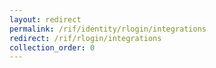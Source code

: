 ```yaml
---
layout: redirect
permalink: /rif/identity/rlogin/integrations
redirect: /rif/rlogin/integrations
collection_order: 0
---
```

